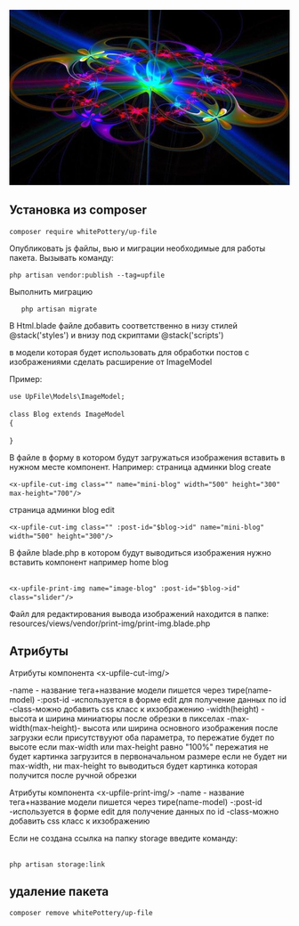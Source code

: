 <p align="center">
<img src="info/logo.jpg">
</p>


## Установка из composer

```
composer require whitePottery/up-file
```

 Опубликовать js файлы, вью и миграции необходимые для работы пакета.
Вызывать команду:
```
php artisan vendor:publish --tag=upfile
```

Выполнить миграцию
 ```
    php artisan migrate
 ```

В Html.blade файле добавить соответственно в низу стилей @stack('styles')
и внизу под скриптами @stack('scripts')

в модели которая будет использовать для обработки постов с изображениями
сделать расширение от  ImageModel

Пример:
```
use UpFile\Models\ImageModel;

class Blog extends ImageModel
{

}

```

В файле в форму в котором будут загружаться изображения вставить в нужном месте компонент.
Например:
страница админки  blog create

```
<x-upfile-cut-img class="" name="mini-blog" width="500" height="300" max-height="700"/>
```
страница админки  blog edit
```
<x-upfile-cut-img class="" :post-id="$blog->id" name="mini-blog" width="500" height="300"/>
```

В файле blade.php в котором будут выводиться изображения нужно вставить компонент
например home blog
```

<x-upfile-print-img name="image-blog" :post-id="$blog->id" class="slider"/>
```
Файл для редактирования вывода изображений находится в папке:
resources/views/vendor/print-img/print-img.blade.php

## Атрибуты

Атрибуты компонента \<x-upfile-cut-img/>

  -name - название тега+название модели пишется через тире(name-model)
  -:post-id -используется в форме edit для получение данных по id
  -class-можно добавить css класс к ихзображению
  -width(height) - высота и ширина миниатюры после обрезки в пикселах
  -max-width(max-height)- высота или ширина основного изображения после загрузки
    если присутствууют оба параметра, то пережатие будет по высоте
    если max-width или max-height равно "100%" пережатия не будет
    картинка загрузится в первоначальном размере
    если не будет ни max-width, ни max-height то выводиться будет картинка
    которая получится после ручной обрезки




Атрибуты компонента \<x-upfile-print-img/>
  -name - название тега+название модели пишется через тире(name-model)
  -:post-id -используется в форме edit для получение данных по id
  -class-можно добавить css класс к ихзображению



Если не создана ссылка на папку storage введите команду:
```

php artisan storage:link
```


## удаление пакета

```
composer remove whitePottery/up-file
```


<!--
вынести css в отдельный файл
переделать модальное окно без батстрапа
отказаться от croppie(написать самому)
переписать все на чистом js


для переопределения слов перевода
создать нужные файлы в папке /resources/lang/vendor/upfile/en/image.php( английский вариант )
upfile - тег определенный в провайдере vendor/whitepottery/up-file/src/Providers/UpFileServiceProvider.php( строка $this->loadTranslationsFrom(__DIR__ . '/../resources/lang', 'upfile');)
-->